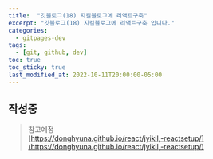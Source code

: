 ```yaml
---
title:  "깃블로그(18) 지킬블로그에 리액트구축"
excerpt: "깃블로그(18) 지킬블로그에 리액트구축 입니다."
categories:
  - gitpages-dev
tags:
  - [git, github, dev]
toc: true
toc_sticky: true
last_modified_at: 2022-10-11T20:00:00-05:00
---
```


## 작성중

> 참고예정  
> [https://donghyuna.github.io/react/jyikil,-reactsetup/](https://donghyuna.github.io/react/jyikil,-reactsetup/)

